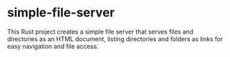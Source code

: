 # simple-file-server
This Rust project creates a simple file server that serves files and directories as an HTML document, listing directories and folders as links for easy navigation and file access.
